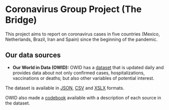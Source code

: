 # Coronavirus Group Project (The Bridge)

This project aims to report on coronavirus cases in five countries (Mexico, Netherlands, Brazil, Iran and Spain) since the beginning of the pandemic.

## Our data sources
- **Our World in Data (OWID):** OWID has a [dataset](https://ourworldindata.org/coronavirus-source-data) that is updated daily and provides data about not only confirmed cases, hospitalizations, vaccinations or deaths; but also other variables of potential interest.

The dataset is available in [JSON](https://covid.ourworldindata.org/data/owid-covid-data.json), [CSV](https://covid.ourworldindata.org/data/owid-covid-data.csv) and [XSLX](https://covid.ourworldindata.org/data/owid-covid-data.xlsx) formats.

OWID also made a [codebook](https://github.com/owid/covid-19-data/tree/master/public/data/owid-covid-codebook.csv) available with a description of each source in the dataset.


